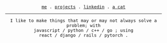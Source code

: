 <p align="center">
  <samp>
    <a href="https://madhavshekhar.com">me</a> .
    <a href="https://madhavshekhar.com/projects">projects</a> .
    <a href="https://mdvsh.co/linkedin">linkedin</a> .
    <a href="https://cataas.com/cat/cute/says/hello">a cat</a>
  </samp>
</p>

---

<p align="center">
  <samp>
    I like to make things that may or may not always solve a problem; with
  <br />
    javascript / python / c++ / go ; using
  <br />
    react / django / rails / pytorch .
  <samp>
</p>


    
